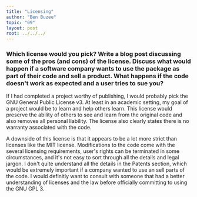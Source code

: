 ```yaml
---
title: "Licensing"
author: "Ben Buzee"
topic: "09"
layout: post
root: ../../../
---
```


### Which license would you pick? Write a blog post discussing some of the pros (and cons) of the license. Discuss what would happen if a software company wants to use the package as part of their code and sell a product. What happens if the code doesn't work as expected and a user tries to sue you?


If I had completed a project worthy of publishing, I would probably pick the GNU General Public License v3. At least in an academic setting, my goal of
a project would be to learn and help others learn. This license would preserve the ability of others to see and learn from the original code 
and also removes all personal liability. The license also clearly states there is no warranty associated with the code. 

A downside of this license is that it appears to be a lot more strict than licenses like the MIT license. 
Modifications to the code come with the several licensing requirements, user's rights can be terminated in some
circumstances, and it's not easy to sort through all the details and legal jargon. I don't quite understand all
the details in the Patents section, which would be extremely important if a company wanted to use an sell parts of the code.
I would definitly want to consult with someone that had a better understanding of licenses and the law before officially committing to using the GNU GPL 3.

